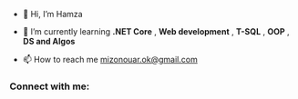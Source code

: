 - 👋 Hi, I’m Hamza

- 🌱 I’m currently learning **.NET Core** , **Web development** , **T-SQL** , **OOP** , **DS and Algos**

- 📫 How to reach me mizonouar.ok@gmail.com

<h3 align="left">Connect with me:</h3>


<!---
HamzaNouar/HamzaNouar is a ✨ special ✨ repository because its `README.md` (this file) appears on your GitHub profile.
You can click the Preview link to take a look at your changes.
--->
